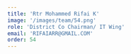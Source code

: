 ```yaml
---
title: 'Rtr Mohammed Rifai K'
image: '/images/team/54.png'
role: 'District Co Chairman/ IT Wing'
email: 'RIFAIARR@GMAIL.COM'
order: 54
---
```

